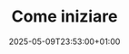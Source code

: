 ---
title: "Come iniziare"
date: 2025-05-09T23:53:00+01:00
draft: true
hideLastModified: true
showInMenu: false
summaryImage: "/img/logo-transparent.png" 
tags: ["guide"]
---